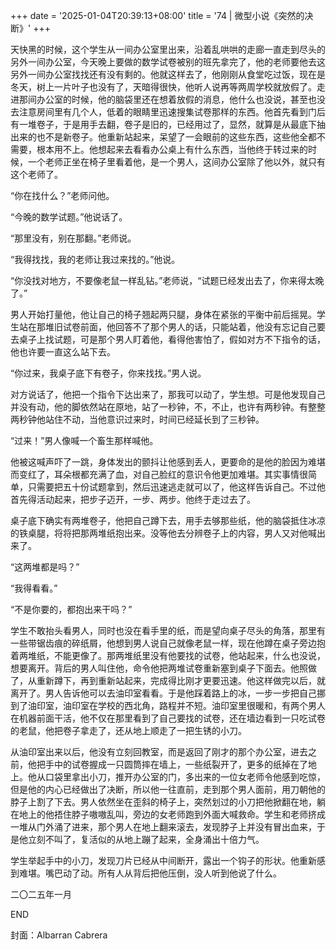 +++
date = '2025-01-04T20:39:13+08:00'
title = '74 | 微型小说《突然的决断》'
+++

天快黑的时候，这个学生从一间办公室里出来，沿着乱哄哄的走廊一直走到尽头的另外一间办公室，今天晚上要做的数学试卷被别的班先拿完了，他的老师要他去这另外一间办公室找找还有没有剩的。他就这样去了，他刚刚从食堂吃过饭，现在是冬天，树上一片叶子也没有了，天暗得很快，他听人说再等两周学校就放假了。走进那间办公室的时候，他的脑袋里还在想着放假的消息，他什么也没说，甚至也没去注意房间里有几个人，低着的眼睛里迅速搜集试卷那样的东西。他首先看到门后有一堆卷子，于是用手去翻，卷子是旧的，已经用过了，显然，就算是从最底下抽出来的也不是新卷子。他重新站起来，呆望了一会眼前的这些东西，这些他全都不需要，根本用不上。他想起来去看看办公桌上有什么东西，当他终于转过来的时候，一个老师正坐在椅子里看着他，是一个男人，这间办公室除了他以外，就只有这个老师了。

“你在找什么？”老师问他。

“今晚的数学试题。”他说话了。

“那里没有，别在那翻。”老师说。

“我得找找，我的老师让我过来找的。”他说。

“你没找对地方，不要像老鼠一样乱钻。”老师说，“试题已经发出去了，你来得太晚了。”

男人开始打量他，他让自己的椅子翘起两只腿，身体在紧张的平衡中前后摇晃。学生站在那堆旧试卷前面，他回答不了那个男人的话，只能站着，他没有忘记自己要去桌子上找试题，可是那个男人盯着他，看得他害怕了，假如对方不下指令的话，他也许要一直这么站下去。

“你过来，我桌子底下有卷子，你来找找。”男人说。

对方说话了，他把一个指令下达出来了，那我可以动了，学生想。可是他发现自己并没有动，他的脚依然站在原地，站了一秒钟，不，不止，也许有两秒钟。有整整两秒钟他站住不动，当他意识过来时，时间已经延长到了三秒钟。

“过来！”男人像喊一个畜生那样喊他。

他被这喊声吓了一跳，身体发出的颤抖让他感到丢人，更要命的是他的脸因为难堪而变红了，耳朵根都充满了血，对自己脸红的意识令他更加难堪。其实事情很简单，只需要把五十份试题拿到，然后迅速逃走就可以了，他这样告诉自己。不过他首先得活动起来，把步子迈开，一步、两步。他终于走过去了。

桌子底下确实有两堆卷子，他把自己蹲下去，用手去够那些纸，他的脑袋抵住冰凉的铁桌腿，将将把那两堆纸抱出来。没等他去分辨卷子上的内容，男人又对他喊出来了。

“这两堆都是吗？”

“我得看看。”

“不是你要的，都抱出来干吗？”

学生不敢抬头看男人，同时也没在看手里的纸，而是望向桌子尽头的角落，那里有一些带锯齿痕的碎纸屑，他想到男人说自己就像老鼠一样，现在他蹲在桌子旁边抱着两堆纸，不能更像了。那两堆纸里没有他要找的试卷，他站起来，什么也没说，想要离开。背后的男人叫住他，命令他把两堆试卷重新塞到桌子下面去。他照做了，从重新蹲下，再到重新站起来，完成得比刚才更要迅速。他这样做完以后，就离开了。男人告诉他可以去油印室看看。于是他踩着路上的冰，一步一步把自己挪到了油印室，油印室在学校的西北角，路程并不短。油印室里很暖和，有两个男人在机器前面干活，他不仅在那里看到了自己要找的试卷，还在墙边看到一只吃试卷的老鼠，他把卷子拿走了，还从地上顺走了一把生锈的小刀。

从油印室出来以后，他没有立刻回教室，而是返回了刚才的那个办公室，进去之前，他把手中的试卷握成一只圆筒摔在墙上，一些纸裂开了，更多的纸掉在了地上。他从口袋里拿出小刀，推开办公室的门，多出来的一位女老师令他感到吃惊，但是他的内心已经做出了决断，所以他一往直前，走到那个男人面前，用刀朝他的脖子上割了下去。男人依然坐在歪斜的椅子上，突然划过的小刀把他掀翻在地，躺在地上的他捂住脖子嗷嗷乱叫，旁边的女老师跑到外面大喊救命。学生和老师挤成一堆从门外涌了进来，那个男人在地上翻来滚去，发现脖子上并没有冒出血来，于是他立刻不叫了，复活似的从地上蹦了起来，全身涌出十倍力气。

学生举起手中的小刀，发现刀片已经从中间断开，露出一个钩子的形状。他重新感到难堪。嘴巴动了动。所有人从背后把他压倒，没人听到他说了什么。

二〇二五年一月

END

封面：Albarran Cabrera



